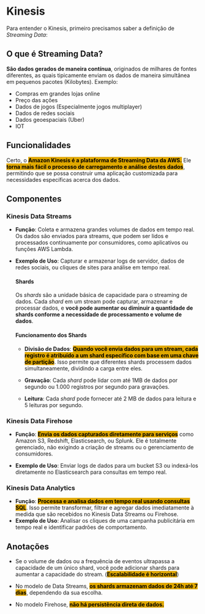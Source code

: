 # Kinesis
Para entender o Kinesis, primeiro precisamos saber a definição de *Streaming Data*:

## O que é Streaming Data?
**São dados gerados de maneira contínua**, originados de milhares de fontes diferentes, as quais tipicamente enviam os dados de maneira simultânea em pequenos pacotes (Kilobytes). Exemplo:
- Compras em grandes lojas online
- Preço das ações
- Dados de jogos (Especialmente jogos multiplayer)
- Dados de redes sociais
- Dados geoespaciais (Uber)
- IOT

## Funcionalidades
Certo, o <span style="background-color: #e0a800; color: black;font-weight:bold">Amazon Kinesis é a plataforma de Streaming Data da AWS.</span> Ele <span style="background-color: #e0a800; color: black;font-weight:bold">torna mais fácil o processo de carregamento e análise destes dados</span>, permitindo que se possa construir uma aplicação customizada para necessidades específicas acerca dos dados.

## Componentes
### Kinesis Data Streams
- **Função**: Coleta e armazena grandes volumes de dados em tempo real. Os dados são enviados para streams, que podem ser lidos e processados continuamente por consumidores, como aplicativos ou funções AWS Lambda.

- **Exemplo de Uso**: Capturar e armazenar logs de servidor, dados de redes sociais, ou cliques de sites para análise em tempo real.
    
    #### Shards
    Os *shards* são a unidade básica de capacidade para o streaming de dados. Cada *shard* em um stream pode capturar, armazenar e processar dados, e **você pode aumentar ou diminuir a quantidade de shards conforme a necessidade de processamento e volume de dados**. 

    #### Funcionamento dos Shards
    - **Divisão de Dados**: <span style="background-color: #e0a800; color: black;font-weight:bold">Quando você envia dados para um stream, cada registro é atribuído a um shard específico com base em uma chave de partição</span>. Isso permite que diferentes shards processem dados simultaneamente, dividindo a carga entre eles.

    - **Gravação**: Cada *shard* pode lidar com até 1MB de dados por segundo ou 1.000 registros por segundo para gravações.

    - **Leitura**: Cada *shard* pode fornecer até 2 MB de dados para leitura e 5 leituras por segundo.



### Kinesis Data Firehose
- **Função**: <span style="background-color: #e0a800; color: black;font-weight:bold">Envia os dados capturados diretamente para serviços</span> como Amazon S3, Redshift, Elasticsearch, ou Splunk. Ele é totalmente gerenciado, não exigindo a criação de streams ou o gerenciamento de consumidores.

- **Exemplo de Uso**: Enviar logs de dados para um bucket S3 ou indexá-los diretamente no Elasticsearch para consultas em tempo real.

### Kinesis Data Analytics
- **Função**: <span style="background-color: #e0a800; color: black;font-weight:bold">Processa e analisa dados em tempo real usando consultas SQL</span>. Isso permite transformar, filtrar e agregar dados imediatamente à medida que são recebidos no Kinesis Data Streams ou Firehose.
- **Exemplo de Uso**: Analisar os cliques de uma campanha publicitária em tempo real e identificar padrões de comportamento.

## Anotações
- Se o volume de dados ou a frequência de eventos ultrapassa a capacidade de um único shard, você pode adicionar shards para aumentar a capacidade do stream. (<span style="background-color: #e0a800; color: black;font-weight:bold">Escalabilidade é horizontal</span>)

- No modelo de Data Streams, <span style="background-color: #e0a800; color: black;font-weight:bold">os shards armazenam dados de 24h até 7 dias</span>, dependendo da sua escolha.

- No modelo Firehose, <span style="background-color: #e0a800; color: black;font-weight:bold">não há persistência direta de dados.</span>